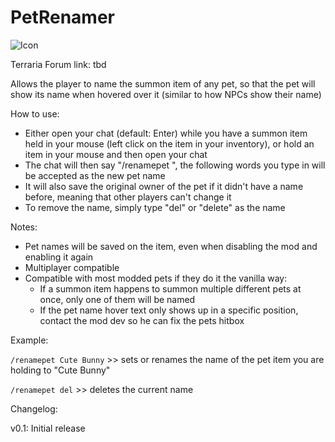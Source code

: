 # PetRenamer

![Icon](https://raw.githubusercontent.com/direwolf420/PetRenamer/master/icon.png)

Terraria Forum link: tbd

Allows the player to name the summon item of any pet, so that the pet will show its name when hovered over it (similar to how NPCs show their name)

How to use:
* Either open your chat (default: Enter) while you have a summon item held in your mouse (left click on the item in your inventory), or hold an item in your mouse and then open your chat
* The chat will then say "/renamepet ", the following words you type in will be accepted as the new pet name
* It will also save the original owner of the pet if it didn't have a name before, meaning that other players can't change it
* To remove the name, simply type "del" or "delete" as the name 

Notes:
* Pet names will be saved on the item, even when disabling the mod and enabling it again
* Multiplayer compatible
* Compatible with most modded pets if they do it the vanilla way:
    * If a summon item happens to summon multiple different pets at once, only one of them will be named
    * If the pet name hover text only shows up in a specific position, contact the mod dev so he can fix the pets hitbox

Example:

`/renamepet Cute Bunny` >> sets or renames the name of the pet item you are holding to "Cute Bunny"

`/renamepet del` >> deletes the current name

 Changelog:

 v0.1: Initial release
